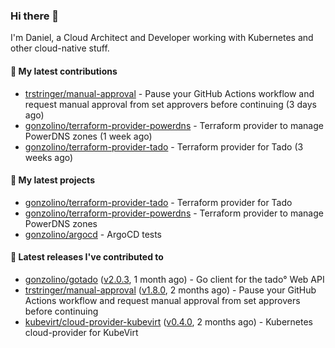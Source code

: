 ### Hi there 👋

I'm Daniel, a Cloud Architect and Developer working with Kubernetes and other cloud-native stuff.

#### 👷 My latest contributions

- [trstringer/manual-approval](https://github.com/trstringer/manual-approval) - Pause your GitHub Actions workflow and request manual approval from set approvers before continuing (3 days ago)
- [gonzolino/terraform-provider-powerdns](https://github.com/gonzolino/terraform-provider-powerdns) - Terraform provider to manage PowerDNS zones (1 week ago)
- [gonzolino/terraform-provider-tado](https://github.com/gonzolino/terraform-provider-tado) - Terraform provider for Tado (3 weeks ago)

#### 🌱 My latest projects

- [gonzolino/terraform-provider-tado](https://github.com/gonzolino/terraform-provider-tado) - Terraform provider for Tado
- [gonzolino/terraform-provider-powerdns](https://github.com/gonzolino/terraform-provider-powerdns) - Terraform provider to manage PowerDNS zones
- [gonzolino/argocd](https://github.com/gonzolino/argocd) - ArgoCD tests

#### 🔭 Latest releases I've contributed to

- [gonzolino/gotado](https://github.com/gonzolino/gotado) ([v2.0.3](https://github.com/gonzolino/gotado/releases/tag/v2.0.3), 1 month ago) - Go client for the tado° Web API
- [trstringer/manual-approval](https://github.com/trstringer/manual-approval) ([v1.8.0](https://github.com/trstringer/manual-approval/releases/tag/v1.8.0), 2 months ago) - Pause your GitHub Actions workflow and request manual approval from set approvers before continuing
- [kubevirt/cloud-provider-kubevirt](https://github.com/kubevirt/cloud-provider-kubevirt) ([v0.4.0](https://github.com/kubevirt/cloud-provider-kubevirt/releases/tag/v0.4.0), 2 months ago) - Kubernetes cloud-provider for KubeVirt
